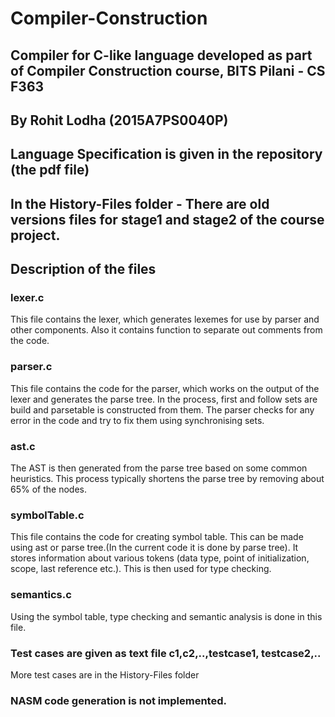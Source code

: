 # Compiler-Construction
## Compiler for C-like language developed as part of Compiler Construction course, BITS Pilani - CS F363

## By Rohit Lodha (2015A7PS0040P)

## Language Specification is given in the repository (the pdf file)

## In the History-Files folder - There are old versions files for stage1 and stage2 of the course project.

## Description of the files

### lexer.c

This file contains the lexer, which generates lexemes for use by parser and other components.
Also it contains function to separate out comments from the code.

### parser.c

This file contains the code for the parser, which works on the output of the lexer and generates the parse tree. In the process, first and 
follow sets are build and parsetable is constructed from them. The parser checks for any error in the code and try to fix them using 
synchronising sets.

### ast.c
The AST is then generated from the parse tree based on some common heuristics. This process typically shortens the parse tree by removing
 about 65% of the nodes.

### symbolTable.c

This file contains the code for creating symbol table. This can be made using ast or parse tree.(In the current code it is done by parse 
tree). It stores information about various tokens (data type, point of initialization, scope, last reference etc.). This is then used for
type checking.

### semantics.c

Using the symbol table, type checking and semantic analysis is done in this file.


### Test cases are given as text file c1,c2,..,testcase1, testcase2,..
More test cases are in the History-Files folder


### NASM code generation is not implemented.

 


